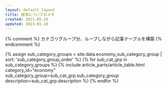 ```yaml
---
layout: default_layout
title: 経済についてのメモ
created: 2021-05-29
updated: 2023-01-10
---
```

{% comment %}
カテゴリグループ分、ループしながら記事テーブルを構築
{% endcomment %}

{% assign sub_category_groups = site.data.economy_sub_category_group | sort: 'sub_category_group_order' %}
{% for sub_cat_grp in sub_category_groups %}
{% include article_parts/article_table.html
    category_id="economy"
    sub_category_group=sub_cat_grp.sub_category_group
    description=sub_cat_grp.description %}
{% endfor %}
